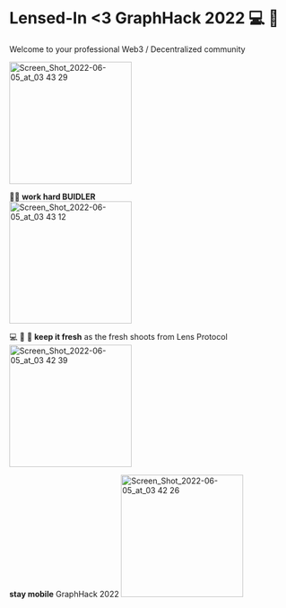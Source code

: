 # Lensed-In <3 GraphHack 2022 💻 👋 
Welcome to your professional Web3 / Decentralized community

<img width="218" alt="Screen_Shot_2022-06-05_at_03 43 29" src="https://user-images.githubusercontent.com/28528607/172047271-4bafafa2-b38d-4246-ae61-83cd7002e8e5.png">


🙋‍♀️ **work hard BUIDLER**  
<img width="218" alt="Screen_Shot_2022-06-05_at_03 43 12" src="https://user-images.githubusercontent.com/28528607/172047274-884898cf-93f0-4461-8329-a89e57d6281d.png">

💻 🍿 🧙 **keep it fresh** as the fresh shoots from Lens Protocol
<img width="218" alt="Screen_Shot_2022-06-05_at_03 42 39" src="https://user-images.githubusercontent.com/28528607/172047277-f2637a33-6a14-47ac-b5d6-0fac08c25a1a.png">

**stay mobile** GraphHack 2022 
<img width="218" alt="Screen_Shot_2022-06-05_at_03 42 26" src="https://user-images.githubusercontent.com/28528607/172047278-5f1fb0a5-9123-405c-9597-88234c0d86c4.png">


